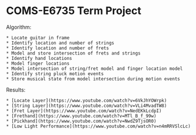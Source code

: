 # COMS-E6735 Term Project

Algorithm:

    * Locate guitar in frame
    * Identify location and number of strings
    * Identify location and number of frets
    * Model and store intersection of frets and strings
    * Identify hand locations
    * Model finger locations
    * Model intersection of string/fret model and finger location model
    * Identify string pluck motion events
    * Store musical state from model intersection during motion events

Results:

    * [Locate Layer](https://www.youtube.com/watch?v=6VkJhYOWrpk)
    * [String Layer](https://www.youtube.com/watch?v=VLi4MvadTW8)
    * [Fret Layer](https://www.youtube.com/watch?v=NedEKkLcdpI)
    * [Frethand](https://www.youtube.com/watch?v=MTl_B_f_99w)
    * [Pickhand](https://www.youtube.com/watch?v=NwdZ9TjsOR0)
    * [Low Light Performance](https://www.youtube.com/watch?v=n4mRRVSlcLc)
